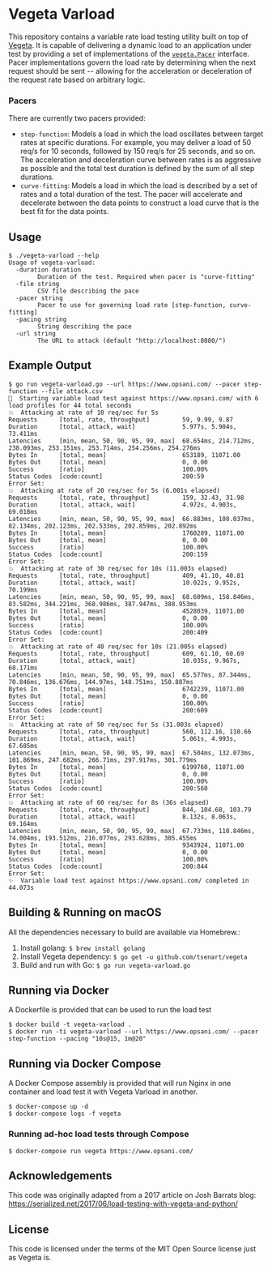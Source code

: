 # Vegeta Varload

This repository contains a variable rate load testing utility built on top of [Vegeta](https://github.com/tsenart/vegeta). It is capable of delivering a dynamic load to an application under test by providing a set of implementations of the [`vegeta.Pacer`](https://github.com/tsenart/vegeta/blob/master/lib/pacer.go) interface. Pacer implementations govern the load rate by determining when the next request should be sent -- allowing for the acceleration or deceleration of the request rate based on arbitrary logic.

### Pacers

There are currently two pacers provided:

* `step-function`: Models a load in which the load oscillates between target rates at specific durations. For example, you may deliver a load of 50 req/s for 10 seconds, followed by 150 req/s for 25 seconds, and so on. The acceleration and deceleration curve between rates is as aggressive as possible and the total test duration is defined by the sum of all step durations.
* `curve-fitting`: Models a load in which the load is described by a set of rates and a total duration of the test. The pacer will accelerate and decelerate between the data points to construct a load curve that is the best fit for the data points.

## Usage

```console
$ ./vegeta-varload --help
Usage of vegeta-varload:
  -duration duration
    	Duration of the test. Required when pacer is "curve-fitting"
  -file string
    	CSV file describing the pace
  -pacer string
    	Pacer to use for governing load rate [step-function, curve-fitting]
  -pacing string
    	String describing the pace
  -url string
    	The URL to attack (default "http://localhost:8080/")
```

## Example Output

```console
$ go run vegeta-varload.go --url https://www.opsani.com/ --pacer step-function --file attack.csv
🚀  Starting variable load test against https://www.opsani.com/ with 6 load profiles for 44 total seconds
💥  Attacking at rate of 10 req/sec for 5s
Requests      [total, rate, throughput]         59, 9.99, 9.87
Duration      [total, attack, wait]             5.977s, 5.904s, 73.411ms
Latencies     [min, mean, 50, 90, 95, 99, max]  68.654ms, 214.712ms, 238.093ms, 253.151ms, 253.714ms, 254.256ms, 254.276ms
Bytes In      [total, mean]                     653189, 11071.00
Bytes Out     [total, mean]                     0, 0.00
Success       [ratio]                           100.00%
Status Codes  [code:count]                      200:59
Error Set:
💥  Attacking at rate of 20 req/sec for 5s (6.001s elapsed)
Requests      [total, rate, throughput]         159, 32.43, 31.98
Duration      [total, attack, wait]             4.972s, 4.903s, 69.018ms
Latencies     [min, mean, 50, 90, 95, 99, max]  66.883ms, 108.037ms, 82.134ms, 202.123ms, 202.533ms, 202.859ms, 202.892ms
Bytes In      [total, mean]                     1760289, 11071.00
Bytes Out     [total, mean]                     0, 0.00
Success       [ratio]                           100.00%
Status Codes  [code:count]                      200:159
Error Set:
💥  Attacking at rate of 30 req/sec for 10s (11.003s elapsed)
Requests      [total, rate, throughput]         409, 41.10, 40.81
Duration      [total, attack, wait]             10.022s, 9.952s, 70.199ms
Latencies     [min, mean, 50, 90, 95, 99, max]  68.609ms, 158.846ms, 83.582ms, 344.221ms, 368.986ms, 387.947ms, 388.953ms
Bytes In      [total, mean]                     4528039, 11071.00
Bytes Out     [total, mean]                     0, 0.00
Success       [ratio]                           100.00%
Status Codes  [code:count]                      200:409
Error Set:
💥  Attacking at rate of 40 req/sec for 10s (21.005s elapsed)
Requests      [total, rate, throughput]         609, 61.10, 60.69
Duration      [total, attack, wait]             10.035s, 9.967s, 68.171ms
Latencies     [min, mean, 50, 90, 95, 99, max]  65.577ms, 87.344ms, 70.846ms, 136.676ms, 144.97ms, 148.751ms, 150.887ms
Bytes In      [total, mean]                     6742239, 11071.00
Bytes Out     [total, mean]                     0, 0.00
Success       [ratio]                           100.00%
Status Codes  [code:count]                      200:609
Error Set:
💥  Attacking at rate of 50 req/sec for 5s (31.003s elapsed)
Requests      [total, rate, throughput]         560, 112.16, 110.66
Duration      [total, attack, wait]             5.061s, 4.993s, 67.685ms
Latencies     [min, mean, 50, 90, 95, 99, max]  67.504ms, 132.073ms, 101.869ms, 247.682ms, 266.71ms, 297.917ms, 301.779ms
Bytes In      [total, mean]                     6199760, 11071.00
Bytes Out     [total, mean]                     0, 0.00
Success       [ratio]                           100.00%
Status Codes  [code:count]                      200:560
Error Set:
💥  Attacking at rate of 60 req/sec for 8s (36s elapsed)
Requests      [total, rate, throughput]         844, 104.68, 103.79
Duration      [total, attack, wait]             8.132s, 8.063s, 69.164ms
Latencies     [min, mean, 50, 90, 95, 99, max]  67.733ms, 110.846ms, 74.004ms, 193.512ms, 216.077ms, 293.628ms, 305.455ms
Bytes In      [total, mean]                     9343924, 11071.00
Bytes Out     [total, mean]                     0, 0.00
Success       [ratio]                           100.00%
Status Codes  [code:count]                      200:844
Error Set:
✨  Variable load test against https://www.opsani.com/ completed in 44.073s
```

## Building & Running on macOS

All the dependencies necessary to build are available via Homebrew.:

1. Install golang: `$ brew install golang`
2. Install Vegeta dependency: `$ go get -u github.com/tsenart/vegeta`
3. Build and run with Go: `$ go run vegeta-varload.go`

## Running via Docker

A Dockerfile is provided that can be used to run the load test

```console
$ docker build -t vegeta-varload .
$ docker run -ti vegeta-varload --url https://www.opsani.com/ --pacer step-function --pacing "10s@15, 1m@20"
```

## Running via Docker Compose

A Docker Compose assembly is provided that will run Nginx in one container and load test it with Vegeta Varload in another.

```console
$ docker-compose up -d
$ docker-compose logs -f vegeta
```

### Running ad-hoc load tests through Compose

```console
$ docker-compose run vegeta https://www.opsani.com/
```

## Acknowledgements

This code was originally adapted from a 2017 article on Josh Barrats blog: https://serialized.net/2017/06/load-testing-with-vegeta-and-python/

## License

This code is licensed under the terms of the MIT Open Source license just as Vegeta is.
